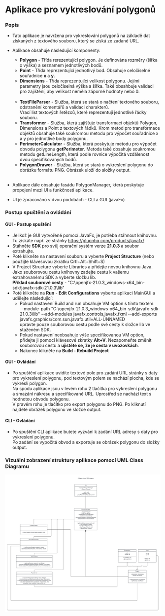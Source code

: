 # Aplikace pro vykreslování polygonů
### Popis
* Tato aplikace je navržena pro vykreslování polygonů na základě dat získaných z textového souboru, který se získá ze zadané URL.
* Aplikace obsahuje následující komponenty:
  * __Polygon__ - Třída rerezentující polygon. Je definována rozměry (šířka x výška) a seznamem jednotlivých bodů.
  * __Point__ - Třída reprezentující jednotlivý bod. Obsahuje celočíselné souřadnice __x__ a __y__.
  * __Dimensions__ - Třída reprezentující velikost polygonu. Jejími parametry jsou celočíselná výška a šířka. Také obsahbuje validaci pro zajištění, aby velikost neměla záporné hodnoty nebo 0.<br><br>
  * __TextFileParser__ - Služba, která se stará o načtení textového souboru, odstranění komentářů a validaci charakterů. <br>Vrací list textových řetězců, které reprezentují jednotlivé řádky souboru.
  * __Transformer__ - Služba, která zajišťuje transformaci objektů Polygon, Dimensions a Point z textových řádků. Krom metod pro transformace objektů obsahuje také soukromou metodu pro výpočet souřadnice x a y pro jednotlivé body polygonu.
  * __PerimeterCalculator__ - Služba, která poskytuje metodu pro výpočet obvodu polygonu __getPerimeter__. Metoda také obsahuje soukromou metodu getLineLength, která podle rovnice výpočítá vzdálenost dvou specifikovaných bodů.
  * __PolygonDrawer__ - Služba, která se stará o vykreslení polygonu do obrázku formátu PNG. Obrázek uloží do složky output.<br><br>

* Aplikace dále obsahuje fasádu PolygonManager, která poskytuje propojení mezi UI a funkčností aplikace.
* UI je zpracováno v dvou podobách - CLI a GUI (javaFx)

### Postup spuštění a ovládání
#### GUI - Postup spuštění
* Jelikož je GUI vytvořené pomocí JavaFx, je potřeba stáhnout knihovnu. Tu získáte např. ze stránky https://gluonhq.com/products/javafx/
* Stáhněte __SDK__ pro svůj operační systém verze __21.0.3__ a soubor extrahujte.
* Poté klikněte na nastavení souboru a vyberte __Project Structure__ (nebo použijte klávesovou zkratku Crtl+Alt+Shift+S)
* V Project Structure vyberte Libraries a přidejte novou knihovnu Java. Jako souborovou cestu knihovny zadejte cestu k vašemu extrahovanému SDK a vyberte složku lib. <br>__Příklad souborové cesty__ - "C:\openjfx-21.0.3_windows-x64_bin-sdk\javafx-sdk-21.0.3\lib"
* Poté klikněte na __Run__ - __Edit Configurations__ vyberte aplikaci MainGUI a udělejte následující:<br>
  * Pokud nastavení Build and run obsahuje VM option s tímto textem: <br>--module-path "C:\openjfx-21.0.3_windows-x64_bin-sdk\javafx-sdk-21.0.3\lib" --add-modules javafx.controls,javafx.fxml --add-exports javafx.graphics/com.sun.javafx.util=ALL-UNNAMED<br>upravte pouze souborovou cestu podle své cesty k složce lib ve staženém SDK.
  * Pokud nastavení neobsahuje výše specifikovanou VM option, přidejte ji pomocí klávesové zkratky __Alt+V__. Nezapomeňte změnit souborovou cestu a __ujistěte se, že je cesta v uvozovkách__.
  * Nakonec klikněte na __Build - Rebuild Project__
#### GUI - Ovládání
* Po spuštění aplikace uvidíte textové pole pro zadání URL stránky s daty pro vykreslení polygonu, pod textovým polem se nachází plocha, kde se vykreslí polygon.
<br>Na spodu aplikace jsou v levém rohu 2 tlačítka pro vykreslení polygonu a smazání nákresu a specifikované URL. Uprostřed se nachází text s hodnotou obvodu polygonu.
<br>V pravém rohu je tlačítko pro export polygonu do PNG. Po kliknutí najdete obrázek polygonu ve složce output.
#### CLI - Ovládání
* Po spuštění CLI aplikace butete vyzváni k zadání URL adresy s daty pro vykreslení polygonu.
<br>Po zadání se vypočítá obvod a exportuje se obrázek polygonu do složky output.

### Vizuální zobrazení struktury aplikace pomocí UML Class Diagramu
![](docs/PolygonDrawerUML.png)
